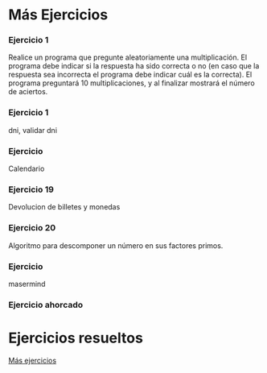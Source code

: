 # Más Ejercicios


### Ejercicio 1

Realice un programa que pregunte aleatoriamente una multiplicación. El programa debe indicar si la respuesta ha sido correcta o no (en caso que la respuesta sea incorrecta el programa debe indicar cuál es la correcta). El programa preguntará 10 multiplicaciones,  y al finalizar mostrará el número de aciertos.


### Ejercicio 1

dni, validar dni


### Ejercicio

Calendario


### Ejercicio 19


Devolucion de billetes y monedas

### Ejercicio 20

Algoritmo para descomponer un número en sus factores primos.

### Ejercicio

masermind

### Ejercicio ahorcado

###



# Ejercicios resueltos

[Más ejercicios](../../ejercicios/mas_ejercicios)